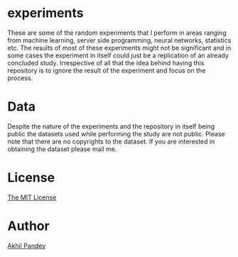 # experiments
These are some of the random experiments that I perform in areas ranging from machine learning, server side programming, neural networks, statistics etc. The results of most of these experiments might not be significant and in some cases the experiment in itself could just be a replication of an already concluded study. Irrespective of all that the idea behind having this repository is to ignore the result of the experiment and focus on the process.

# Data
Despite the nature of the experiments and the repository in itself being public the datasets used while performing the study are not public. Please note that there are no copyrights to the dataset. If you are interested in obtaining the dataset please mail me.

# License
[The MIT License](https://github.com/akhilpandey95/experiments/blob/master/LICENSE)

# Author
[Akhil Pandey](https://github.com/akhilpandey95)
